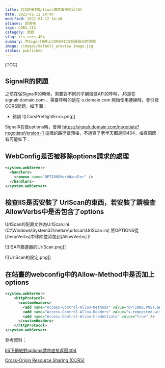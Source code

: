 ```yaml
---
title: IIS站臺對Options請求直接返回404
date: 2022-01-12 14:40
modified: 2022-01-12 14:40
aliases: 部落格 
tags: CORS,IIS
category: 微軟
slug: iis-cors-404
summary: 在SignalR遇上CORS時IIS站臺設定的問題
image: /images/default_preview_image.jpg
status: published
---
```


[TOC]

## SignalR的問題

之前在做SignalR的時候，需要對不同的子網域做API的呼叫，JS是在 signalr.domain.com ，需要呼叫的是在 o.domain.com  開始使用連線時，會引發CORS問題，如下圖：

- 錯誤
![[CorsPreflightError.png]]


SignalR在做options時，會用 https://signalr.domain.com/negotiate?negotiateVersion=1 這樣的路徑做預檢，不過查了老半天都是回404，檢查原因有可能如下：

## WebConfig是否被移除options請求的處理

```xml
<system.webServer>
  <handlers>
    <remove name="OPTIONSVerbHandler" />
  </handlers>
</system.webServer>

```


## 檢查IIS是否安裝了 UrlScan的東西，若安裝了請檢查AllowVerbs中是否包含了options

UrlScan的配置文件為UrlScan.ini (C:\Windows\System32\inetsrv\urlscan\UrlScan.ini)
將OPTIONS從[DenyVerbs]中移除並添加到[AllowVerbs]下

![[ISAPI篩選器的UrlScan.png]]

![[UrlScan的設定.png]]


## 在站臺的webconfig中的Allow-Method中是否加上options

``` xml
<system.webServer>
    <httpProtocol>
      <customHeaders>
        <add name="Access-Control-Allow-Methods" value="OPTIONS,POST,GET" />
        <add name="Access-Control-Allow-Headers" value="x-requested-with,aspxauth" />
        <add name="Access-Control-Allow-Credentials" value="true" />
      </customHeaders>
    </httpProtocol>
</system.webServer>

```



參考資料：

[IIS下網站對options請求直接返回404](https://www.cnblogs.com/cplemom/p/10845434.html)

[Cross-Origin Resource Sharing (CORS)](https://ithelp.ithome.com.tw/articles/10251693?sc=hot)
